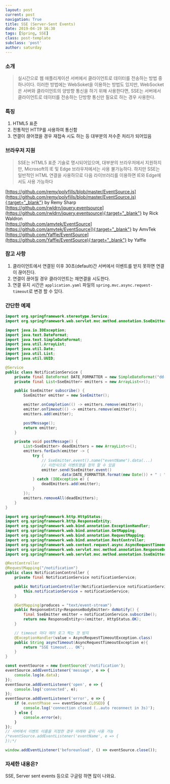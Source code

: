 ```yaml
---
layout: post
current: post
navigation: True
title: SSE (Server-Sent Events)
date: 2019-04-19 16:30
tags: [Spring, SSE]
class: post-template
subclass: 'post'
author: saturday
---
```


### 소개
> 실시간으로 웹 애플리게이션 서버에서 클라이언트로 데이터를 전송하는 방법 중 하나이다.
이러한 방법에는 WebSoket을 이용하는 방법도 있지만,
WebSocket은 서버와 클라이언트의 양방향 통신을 하기 위해 사용한다면,
SSE는 서버에서 클라이언트로 데이터를 전송하는 단방향 통신만 필요로 하는 경우 사용한다.

### 특징
1. HTML5 표준
2. 전통적인 HTTP를 사용하여 통신함
3. 연결이 끊어졌을 경우 재접속 시도 하는 등 대부분의 저수준 처리가 되어있음 

### 브라우저 지원
> SSE는 HTML5 표준 기술로 명시되어있으며, 대부분의 브라우저에서 지원하지만,
Microsoft의 IE 및 Edge 브라우저에서는 사용 불가능하다.
하지만 SSE는 일반적인 HTML 연결을 사용하므로 다음 라이브러리를 이용하면
IE와 Edge에서도 사용 가능하다

[https://github.com/remy/polyfills/blob/master/EventSource.js](https://github.com/remy/polyfills/blob/master/EventSource.js){:target="_blank"} by Remy Sharp  
[https://github.com/rwldrn/jquery.eventsource](https://github.com/rwldrn/jquery.eventsource){:target="_blank"} by Rick Waldron  
[https://github.com/amvtek/EventSource](https://github.com/amvtek/EventSource]){:target="_blank"} by AmvTek  
[https://github.com/Yaffle/EventSource](https://github.com/Yaffle/EventSource){:target="_blank"} by Yaffle  

### 참고 사항
1. 클라이언트에서 연결된 이후 30초(default)간 서버에서 이벤트를 받지 못하면 연결이 끊어진다.
2. 연결이 끊어질 경우 클라이언트는 재연결을 시도한다.
3. 연결 유지 시간은 `application.yaml` 파일의 `spring.mvc.async.request-timeout`로 변경 할 수 있다.

### 간단한 예제
```java
import org.springframework.stereotype.Service;
import org.springframework.web.servlet.mvc.method.annotation.SseEmitter;

import java.io.IOException;
import java.text.DateFormat;
import java.text.SimpleDateFormat;
import java.util.ArrayList;
import java.util.Date;
import java.util.List;
import java.util.UUID;

@Service
public class NotificationService {
    private final DateFormat DATE_FORMATTER = new SimpleDateFormat("dd-MM-yyyy hh:mm:ss a");
    private final List<SseEmitter> emitters = new ArrayList<>();

    public SseEmitter subscribe() {
        SseEmitter emitter = new SseEmitter();

        emitter.onCompletion(() -> emitters.remove(emitter));
        emitter.onTimeout(() -> emitters.remove(emitter));
        emitters.add(emitter);

        postMessage();
        return emitter;
    }

    private void postMessage() {
        List<SseEmitter> deadEmitters = new ArrayList<>();
        emitters.forEach(emitter -> {
            try {
                // SseEmitter.event().name("eventName").data(...)
                // 이런식으로 이벤트명을 정의 할 수 있음
                emitter.send(SseEmitter.event()
                        .data(DATE_FORMATTER.format(new Date()) + " : " + UUID.randomUUID().toString()));
            } catch (IOException e) {
                deadEmitters.add(emitter);
            }
        });
        emitters.removeAll(deadEmitters);
    }
}
```

```java
import org.springframework.http.HttpStatus;
import org.springframework.http.ResponseEntity;
import org.springframework.web.bind.annotation.ExceptionHandler;
import org.springframework.web.bind.annotation.GetMapping;
import org.springframework.web.bind.annotation.RequestMapping;
import org.springframework.web.bind.annotation.RestController;
import org.springframework.web.context.request.async.AsyncRequestTimeoutException;
import org.springframework.web.servlet.mvc.method.annotation.ResponseBodyEmitter;
import org.springframework.web.servlet.mvc.method.annotation.SseEmitter;

@RestController
@RequestMapping("/notification")
public class NotificationController {
    private final NotificationService notificationService;

    public NotificationController(NotificationService notificationService) {
        this.notificationService = notificationService;
    }

    @GetMapping(produces = "text/event-stream")
    public ResponseEntity<ResponseBodyEmitter> doNotify() {
        final SseEmitter emitter = notificationService.subscribe();
        return new ResponseEntity<>(emitter, HttpStatus.OK);
    }

    // timeout 마다 에러 로그 찍는 것 방지
    @ExceptionHandler(value = AsyncRequestTimeoutException.class)
    public String asyncTimeout(AsyncRequestTimeoutException e){
        return "SSE timeout... OK";
    }
}
```

```javascript
const eventSource = new EventSource('/notification');
eventSource.addEventListener('message', e => {
    console.log(e.data);
});
eventSource.addEventListener('open', e => {
    console.log('connected', e);
});
eventSource.addEventListener('error', e => {
    if (e.eventPhase === eventSource.CLOSED) {
        console.log('connection closed (..auto reconnect in 3s)');
    } else {
        console.error(e);
    }
});
// 서버에서 이벤트 이름을 지정한 경우 아래와 같이 사용 가능
/*eventSource.addEventListener('eventName', e => {
});*/

window.addEventListener('beforeunload', () => eventSource.close());
```

### 자세한 내용은?
SSE, Server sent events 등으로 구글링 하면 많이 나와요.